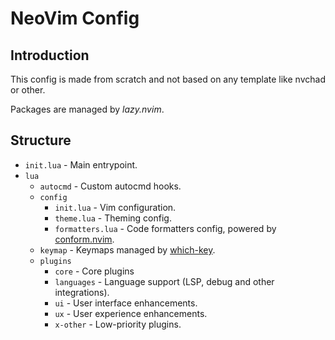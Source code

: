 # NeoVim Config

## Introduction

This config is made from scratch and not based on any template like nvchad or other.

Packages are managed by *lazy.nvim*.

## Structure

* `init.lua` - Main entrypoint.
* `lua`
  * `autocmd` - Custom autocmd hooks.
  * `config`
    * `init.lua` - Vim configuration.
    * `theme.lua` - Theming config.
    * `formatters.lua` - Code formatters config, powered by [conform.nvim](https://github.com/stevearc/conform.nvim).
  * `keymap` - Keymaps managed by [which-key](https://github.com/folke/which-key.nvim).
  * `plugins`
    * `core` - Core plugins
    * `languages` - Language support (LSP, debug and other integrations).
    * `ui` - User interface enhancements.
    * `ux` - User experience enhancements.
    * `x-other` - Low-priority plugins.
